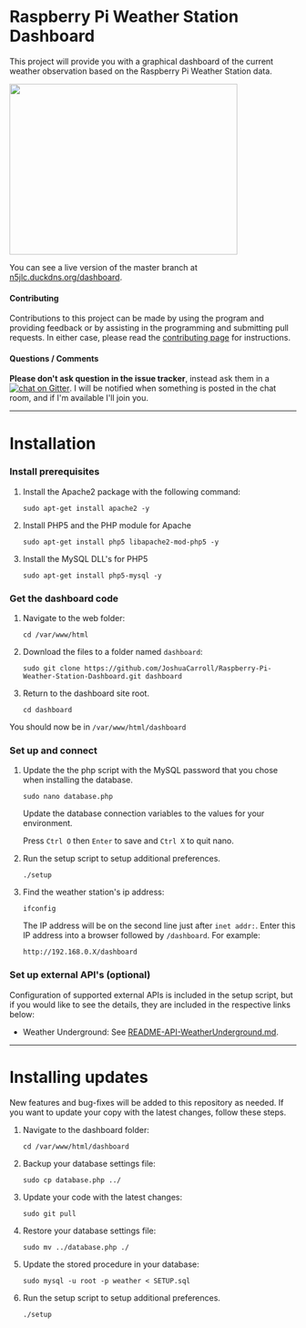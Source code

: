 Raspberry Pi Weather Station Dashboard
======================================

This project will provide you with a graphical dashboard of the current weather observation based on the Raspberry Pi Weather Station data.

<img src="http://shrinktheweb.snapito.io/v2/webshot/spu-ea68c8-ogi2-3cwn3bmfojjlb56e?size=800x0&screen=1024x768&url=http%3A%2F%2Fn5jlc.duckdns.org%2Fdashboard" width="400" height="300">

You can see a live version of the master branch at [n5jlc.duckdns.org/dashboard](http://n5jlc.duckdns.org/dashboard).

#### Contributing

Contributions to this project can be made by using the program and providing feedback or by assisting in the programming and submitting pull requests. In either case, please read the [contributing page](https://github.com/JoshuaCarroll/Raspberry-Pi-Weather-Station-Dashboard/blob/master/CONTRIBUTING.md) for instructions.

#### Questions / Comments

**Please don't ask question in the issue tracker**, instead ask them in a [![chat on Gitter](https://badges.gitter.im/JoshuaCarroll/Raspberry-Pi-Weather-Station-Dashboard.svg)](https://gitter.im/JoshuaCarroll/Raspberry-Pi-Weather-Station-Dashboard?utm_source=badge&utm_medium=badge&utm_campaign=pr-badge).  I will be notified when something is posted in the chat room, and if I'm available I'll join you.

----------

# Installation

### Install prerequisites


1. Install the Apache2 package with the following command:

    `sudo apt-get install apache2 -y`

2. Install PHP5 and the PHP module for Apache

    `sudo apt-get install php5 libapache2-mod-php5 -y`

3. Install the MySQL DLL's for PHP5 

    `sudo apt-get install php5-mysql -y`

### Get the dashboard code

1. Navigate to the web folder:

    `cd /var/www/html`

2. Download the files to a folder named `dashboard`:

    `sudo git clone https://github.com/JoshuaCarroll/Raspberry-Pi-Weather-Station-Dashboard.git dashboard`
  
3. Return to the dashboard site root.

    `cd dashboard`

You should now be in `/var/www/html/dashboard`

### Set up and connect
  
1. Update the the php script with the MySQL password that you chose when installing the database.

    `sudo nano database.php`
  
    Update the database connection variables to the values for your environment.
  
    Press `Ctrl O` then `Enter` to save and `Ctrl X` to quit nano.

2. Run the setup script to setup additional preferences.

    `./setup`

3. Find the weather station's ip address:

    `ifconfig`
  
    The IP address will be on the second line just after `inet addr:`. Enter this IP address into a browser followed by `/dashboard`. For example:

    `http://192.168.0.X/dashboard`
  
### Set up external API's (optional)

Configuration of supported external APIs is included in the setup script, but if you would like to see the details, they are included in the respective links below:

- Weather Underground: See [README-API-WeatherUnderground.md](README-API-WeatherUnderground.md).
  
----------

# Installing updates

New features and bug-fixes will be added to this repository as needed. If you want to update your copy with the latest changes, follow these steps.

1. Navigate to the dashboard folder:

    `cd /var/www/html/dashboard`
    
2. Backup your database settings file:

    `sudo cp database.php ../`
    
3. Update your code with the latest changes:

    `sudo git pull`
    
3. Restore your database settings file:

    `sudo mv ../database.php ./`
    
5. Update the stored procedure in your database:

    `sudo mysql -u root -p weather < SETUP.sql`
    
6. Run the setup script to setup additional preferences.

    `./setup`
    
    